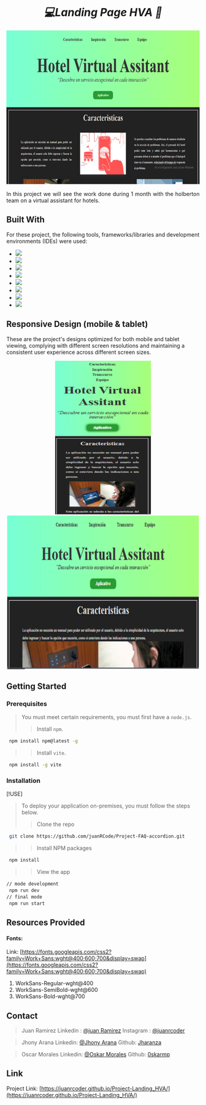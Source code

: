 <div align='center'>
 <h1><em>💻Landing Page HVA 🚀</em></h1>
  <img src="./src/assets/screenComputer.png" alt="Logo" width="800" height="400" >
 <p>  </p>
 <p>  </p>
<p align='justify'>
 In this project we will see the work done during 1 month with the holberton team on a virtual assistant for hotels.
</p>

</div>

## Built With

For these project, the following tools, frameworks/libraries and development environments (IDEs) were used:

- <img src="https://img.shields.io/badge/HTML5-E34F26?style=for-the-badge&logo=html5&logoColor=white" />
- <img src="https://img.shields.io/badge/CSS3-1572B6?style=for-the-badge&logo=css3&logoColor=white" />
- <img src="https://img.shields.io/badge/JavaScript-323330?style=for-the-badge&logo=javascript&logoColor=F7DF1E" />
- <img src="https://img.shields.io/badge/VSCode-0078D4?style=for-the-badge&logo=visual%20studio%20code&logoColor=white" />
- <img src="https://img.shields.io/badge/Vite-B73BFE?style=for-the-badge&logo=vite&logoColor=FFD62E" />
- <img src="https://img.shields.io/badge/GitHub%20Pages-222222?style=for-the-badge&logo=GitHub%20Pages&logoColor=white" />
- <img src="https://img.shields.io/badge/React-20232A?style=for-the-badge&logo=react&logoColor=61DAFB" />
- <img src="https://img.shields.io/badge/npm-CB3837?style=for-the-badge&logo=npm&logoColor=white"/>

## Responsive Design (mobile & tablet)

These are the project's designs optimized for both mobile and tablet viewing, complying with different screen resolutions and maintaining a consistent user experience across different screen sizes.

<div align="center">
  <img src="./src/assets/screenMobile.png" alt="Logo" width="250" height="400" >
  <img src="./src/assets/screenTablet.png" alt="Logo" width="500" height="400" > 
</div>

## Getting Started
### Prerequisites

> You must meet certain requirements, you must first have a `node.js`.
>
>> Install `npm`.
```sh
 npm install npm@latest -g
```

>> Install `vite`.
```sh
 npm install -g vite
```

### Installation
[!USE]

> To deploy your application on-premises, you must follow the steps below.
>
>> Clone the repo
```sh
 git clone https://github.com/juanRCode/Project-FAQ-accordion.git
```

>> Install NPM packages
```sh
 npm install
```

>> View the app
```sh
// mode development
 npm run dev
// final mode
 npm run start
```

## Resources Provided

#### Fonts:

Link: [https://fonts.googleapis.com/css2?family=Work+Sans:wght@400;600;700&display=swap](https://fonts.googleapis.com/css2?family=Work+Sans:wght@400;600;700&display=swap)

1. WorkSans-Regular-wght@400
2. WorkSans-SemiBold-wght@600
3. WorkSans-Bold-wght@700

## Contact

> Juan Ramirez
> Linkedin : [@juan Ramirez](https://www.linkedin.com/in/juan-ramirez-490b84271/)
> Instagram : [@juanrcoder](https://www.instagram.com/juanrcoder/)

> Jhony Arana
> Linkedin: [@Jhony Arana](https://www.linkedin.com/in/jhony-arana-carranza-a103b350/)
> Github: [Jharanza](https://github.com/Jharanza)

> Oscar Morales
> Linkedin: [@Oskar Morales](https://www.linkedin.com/in/oskarmorales/)
> Github: [0skarmp](https://github.com/0skarmp)

## Link
Project Link: [https://juanrcoder.github.io/Project-Landing_HVA/](https://juanrcoder.github.io/Project-Landing_HVA/)

<!--
[!NOTE]: Una nota general que proporciona información o contexto.
[!IMPORTANT]: Una nota importante que debe leerse cuidadosamente.
[!USE]: Una nota que proporciona instrucciones sobre cómo usar algo.
[!BUG]: Una nota que informa sobre un error o problema.
[!TODO]: Una nota que indica una tarea pendiente.
También hay otros tipos de notas menos comunes, como:

[!HACK]: Una nota que proporciona un truco o solución alternativa.
[!WARNING]: Una nota que advierte sobre un peligro o riesgo.
[!DEPRECATED]: Una nota que informa sobre una característica o funcionalidad que ya no se usa.
[!SECURITY]: Una nota que informa sobre una vulnerabilidad de seguridad. -->
